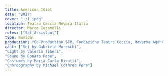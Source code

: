```yaml
---
title: American Idiot
date: "2017"
cover: "./1.jpeg"
location: Teatro Coccia Novara Italia
director: Marco Iacomelli
roles: ["Set Assistant"]
type: musical
production: "Co-Production STM, Fondazione Teatro Coccia, Reverse Agency and CRT"
cast: ["Set by Gabriele Moreschi",
"Light by Valerio Tiberi",
"Sound by Donato Pepe",
"Costumes by Maria Carla Ricotti",
"Choreography by Michael Cothren Pena"]
---
```

